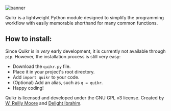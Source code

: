 ![banner](https://zxcvbnm.icu/external/quikr_banner.png "Quikr Banner")

Quikr is a lightweight Python module designed to simplify the programming workflow with easily memorable shorthand for many common functions.

## How to install:
Since Quikr is in _very_ early development, it is currently not available through `pip`. However, the installation process is still very easy:
* Download the `quikr.py` file.
* Place it in your project's root directory.
* Add `import quikr` to your code.
* (Optional) Add an alias, such as `q = quikr`.
* Happy coding!

Quikr is licensed and developed under the GNU GPL v3 license.
Created by [W. Reilly Moore](https://zxcvbnm.icu) and [Delight Ibrahim](https://github.com/IKARMAII).
